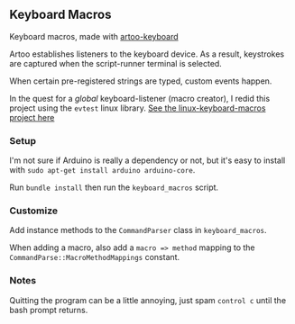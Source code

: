 ## Keyboard Macros

Keyboard macros, made with [artoo-keyboard](http://artoo.io/documentation/platforms/keyboard/)

Artoo establishes listeners to the keyboard device. As a result,
keystrokes are captured when the script-runner terminal is selected.

When certain pre-registered strings are typed, custom events happen.

In the quest for a _global_ keyboard-listener (macro creator),
I redid this project using the `evtest` linux library. [See the
linux-keyboard-macros project here](https://github.com/maxpleaner/linux-keyboard-macros)

### Setup

I'm not sure if Arduino is really a dependency or not, but it's easy 
to install with `sudo apt-get install arduino arduino-core`.

Run `bundle install` then run the `keyboard_macros` script.

### Customize

Add instance methods to the `CommandParser`
class in `keyboard_macros`.

When adding a macro, also add a `macro => method` mapping to
the `CommandParse::MacroMethodMappings` constant.

### Notes

Quitting the program can be a little annoying,
just spam `control c` until the bash prompt returns. 



